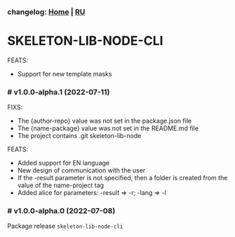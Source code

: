 ### changelog: [Home](./../README.md) | [RU](./CHANGELOG-RU.md)

# SKELETON-LIB-NODE-CLI

FEATS:

- Support for new template masks

### # v1.0.0-alpha.1 (2022-07-11)

FIXS:

- The {author-repo} value was not set in the package.json file
- The {name-package} value was not set in the README.md file
- The project contains .git skeleton-lib-node

FEATS:

- Added support for EN language
- New design of communication with the user
- If the -result parameter is not specified, then a folder is created from the value of the name-project tag
- Added alice for parameters: -result => -r; -lang => -l

### # v1.0.0-alpha.0 (2022-07-08)

Package release `skeleton-lib-node-cli`
